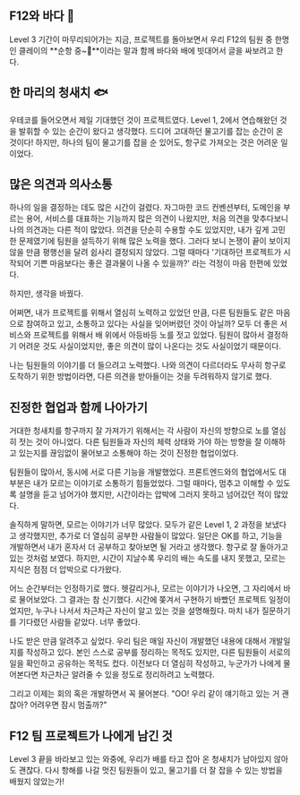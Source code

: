 ## F12와 바다 🌊
Level 3 기간이 마무리되어가는 지금, 프로젝트를 돌아보면서 
우리 F12의 팀원 중 한명인 클레이의 **순항 중~🚢**이라는 말과 함께 바다와 배에 빗대어서 글을 싸보려고 한다. 

## 한 마리의 청새치 🐟
우테코를 들어오면서 제일 기대했던 것이 프로젝트였다. 
Level 1, 2에서 연습해왔던 것을 발휘할 수 있는 순간이 왔다고 생각했다.
드디어 고대하던 물고기를 잡는 순간이 온 것이다!
하지만, 하나의 팀이 물고기를 잡을 순 있어도, 항구로 가져오는 것은 어려운 일이었다. 

## 많은 의견과 의사소통
하나의 일을 결정하는 데도 많은 시간이 걸렸다. 
자그마한 코드 컨벤션부터, 도메인을 부르는 용어, 서비스를 대표하는 기능까지 많은 의견이 나왔지만, 처음 의견을 맞추다보니 나의 의견과는 다른 적이 많았다.
의견을 단순히 수용할 수도 있었지만, 내가 깊게 고민한 문제였기에 팀원을 설득하기 위해 많은 노력을 했다.
그러다 보니 논쟁이 끝이 보이지 않을 만큼 평행선을 달려 쉽사리 결정되지 않았다. 그럴 때마다 '기대하던 프로젝트가 시작되어 기쁜 마음보다는 좋은 결과물이 나올 수 있을까?' 라는 걱정이 마음 한편에 있었다.

하지만, 생각을 바꿨다.

어쩌면, 내가 프로젝트를 위해서 열심히 노력하고 있었던 만큼, 다른 팀원들도 같은 마음으로
참여하고 있고, 소통하고 있다는 사실을 잊어버렸던 것이 아닐까?
모두 더 좋은 서비스와 프로젝트를 위해서 배 위에서 아등바등 노를 젓고 있었다.
팀원이 많아서 결정하기 어려운 것도 사실이었지만, 좋은 의견이 많이 나온다는 것도 사실이었기 때문이다.

나는 팀원들의 이야기를 더 들으려고 노력했다.
나와 의견이 다르더라도 무사히 항구로 도착하기 위한 방법이라면, 다른 의견을 받아들이는 것을 두려워하지 않기로 했다.

## 진정한 협업과 함께 나아가기
거대한 청새치를 항구까지 잘 가져가기 위해서는 각 사람이 자신의 방향으로 노를 열심히 젓는 것이 아니었다.
다른 팀원들과 자신의 체력 상태와 가야 하는 방향을 잘 이해하고 있는지를 끊임없이 물어보고 소통해야 하는 것이 진정한 협업이었다.

팀원들이 많아서, 동시에 서로 다른 기능을 개발했었다.
프론트엔드와의 협업에서도 대부분은 내가 모르는 이야기로 소통하기 힘들었었다.
그럴 때마다, 멈추고 이해할 수 있도록 설명을 듣고 넘어가야 했지만, 시간이라는 압박에 그러지 못하고 넘어갔던 적이 많았다.

솔직하게 말하면, 모르는 이야기가 너무 많았다.
모두가 같은 Level 1, 2 과정을 보냈다고 생각했지만, 추가로 더 열심히 공부한 사람들이 많았다.
일단은 OK를 하고, 기능을 개발하면서 내가 혼자서 더 공부하고 찾아보면 될 거라고 생각했다.
항구로 잘 돌아가고 있는 것처럼 보였다.
하지만, 시간이 지날수록 우리의 배는 속도를 내지 못했고, 모르는 지식은 점점 더 압박으로 다가왔다.

어느 순간부터는 인정하기로 했다.
헷갈리거나, 모르는 이야기가 나오면, 그 자리에서 바로 물어보았다.
그 결과는 참 신기했다.
시간에 쫒겨서 구현하기 바빴던 프로젝트 일정이었지만, 누구나 나서서 차근차근 자신이 알고 있는 것을 설명해줬다.
마치 내가 질문하기를 기다렸던 사람들 같았다. 너무 좋았다.

나도 받은 만큼 알려주고 싶었다.
우리 팀은 매일 자신이 개발했던 내용에 대해서 개발일지를 작성하고 있다.
본인 스스로 공부를 정리하는 목적도 있지만, 다른 팀원들이 서로의 일을 확인하고 공유하는 목적도 컸다.
이전보다 더 열심히 작성하고, 누군가가 나에게 물어본다면 차근차근 알려줄 수 있을 정도로 정리하려고 노력했다.

그리고 이제는 회의 혹은 개발하면서 꼭 물어본다.
"OO! 우리 같이 얘기하고 있는 거 괜찮아? 어려우면 잠시 멈출까?"

## F12 팀 프로젝트가 나에게 남긴 것

Level 3 끝을 바라보고 있는 와중에, 우리가 배를 타고 잡아 온 청새치가 남아있지 않아도 괜찮다.
다시 항해를 나갈 멋진 팀원들이 있고, 물고기를 더 잘 잡을 수 있는 방법을 배웠지 않았는가!
